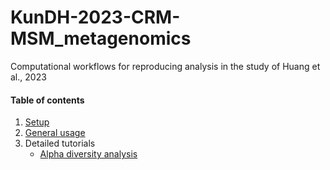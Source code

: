 # KunDH-2023-CRM-MSM_metagenomics
Computational workflows for reproducing analysis in the study of Huang et al., 2023

#### Table of contents
1. [Setup]()
2. [General usage]()
3. Detailed tutorials
    * [Alpha diversity analysis](./docs/alpha_diversity_analysis.md)
